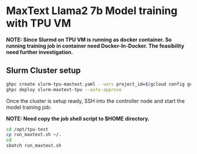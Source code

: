 # MaxText Llama2 7b Model training with TPU VM

**NOTE: Since Slurmd on TPU VM is running as docker container. So running training job in container need Docker-In-Docker. The feasibility need further investigation.**

## Slurm Cluster setup

```bash
ghpc create slurm-tpu-maxtext.yaml --vars project_id=$(gcloud config get-value project) --force
ghpc deploy slurm-maxtext-tpu --auto-approve
```

Once the cluster is setup ready, SSH into the controller node and start the model training job:

**NOTE: Need copy the job shell script to $HOME directory.**

```bash
cd /opt/tpu-test
cp run_maxtext.sh ~/.
cd
sbatch run_maxtext.sh
```